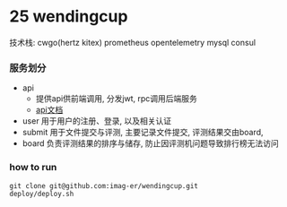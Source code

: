 # 25 wendingcup


技术栈: cwgo(hertz kitex) prometheus opentelemetry mysql consul 


### 服务划分
- api
    - 提供api供前端调用, 分发jwt, rpc调用后端服务
    - [api文档](./doc/API.md)
- user
    用于用户的注册、登录, 以及相关认证
- submit
    用于文件提交与评测, 主要记录文件提交, 评测结果交由board, 
- board
    负责评测结果的排序与储存, 防止因评测机问题导致排行榜无法访问

### how to run
```
git clone git@github.com:imag-er/wendingcup.git
deploy/deploy.sh
```